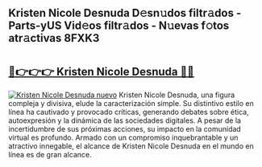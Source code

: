 ## Kristen Nicole Desnuda D𝚎sn𝚞dos filtr𝚊dos - Parts-yUS Vid𝚎os filtr𝚊dos - N𝚞evas f𝚘tos atr𝚊ctivas 8FXK3

# <h2><a href="http://mb278h5.tromn.icu/?c=Kristen+Nicole+Desnuda">🔗👉👉👉 Kristen Nicole Desnuda 🔗🔗</a></h2>

[![Kristen Nicole Desnuda nuevo](https://i.imgur.com/pEAQMta.gif)](http://mb278h5.tromn.icu/?c=Kristen+Nicole+Desnuda)
Kristen Nicole Desnuda, una figura compleja y divisiva, elude la caracterización simple. Su distintivo estilo en línea ha cautivado y provocado críticas, generando debates sobre ética, autoexpresión y la dinámica de las sociedades digitales. A pesar de la incertidumbre de sus próximas acciones, su impacto en la comunidad virtual es profundo. Armado con un compromiso inquebrantable y un atractivo innegable, el alcance de Kristen Nicole Desnuda en el mundo en línea es de gran alcance.
